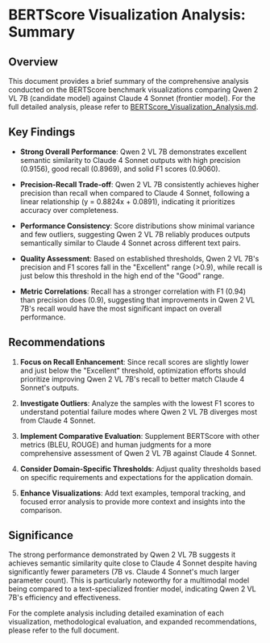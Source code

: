 # BERTScore Visualization Analysis: Summary

## Overview

This document provides a brief summary of the comprehensive analysis conducted on the BERTScore benchmark visualizations comparing Qwen 2 VL 7B (candidate model) against Claude 4 Sonnet (frontier model). For the full detailed analysis, please refer to [BERTScore_Visualization_Analysis.md](BERTScore_Visualization_Analysis.md).

## Key Findings

- **Strong Overall Performance**: Qwen 2 VL 7B demonstrates excellent semantic similarity to Claude 4 Sonnet outputs with high precision (0.9156), good recall (0.8969), and solid F1 scores (0.9060).

- **Precision-Recall Trade-off**: Qwen 2 VL 7B consistently achieves higher precision than recall when compared to Claude 4 Sonnet, following a linear relationship (y = 0.8824x + 0.0891), indicating it prioritizes accuracy over completeness.

- **Performance Consistency**: Score distributions show minimal variance and few outliers, suggesting Qwen 2 VL 7B reliably produces outputs semantically similar to Claude 4 Sonnet across different text pairs.

- **Quality Assessment**: Based on established thresholds, Qwen 2 VL 7B's precision and F1 scores fall in the "Excellent" range (>0.9), while recall is just below this threshold in the high end of the "Good" range.

- **Metric Correlations**: Recall has a stronger correlation with F1 (0.94) than precision does (0.9), suggesting that improvements in Qwen 2 VL 7B's recall would have the most significant impact on overall performance.

## Recommendations

1. **Focus on Recall Enhancement**: Since recall scores are slightly lower and just below the "Excellent" threshold, optimization efforts should prioritize improving Qwen 2 VL 7B's recall to better match Claude 4 Sonnet's outputs.

2. **Investigate Outliers**: Analyze the samples with the lowest F1 scores to understand potential failure modes where Qwen 2 VL 7B diverges most from Claude 4 Sonnet.

3. **Implement Comparative Evaluation**: Supplement BERTScore with other metrics (BLEU, ROUGE) and human judgments for a more comprehensive assessment of Qwen 2 VL 7B against Claude 4 Sonnet.

4. **Consider Domain-Specific Thresholds**: Adjust quality thresholds based on specific requirements and expectations for the application domain.

5. **Enhance Visualizations**: Add text examples, temporal tracking, and focused error analysis to provide more context and insights into the comparison.

## Significance

The strong performance demonstrated by Qwen 2 VL 7B suggests it achieves semantic similarity quite close to Claude 4 Sonnet despite having significantly fewer parameters (7B vs. Claude 4 Sonnet's much larger parameter count). This is particularly noteworthy for a multimodal model being compared to a text-specialized frontier model, indicating Qwen 2 VL 7B's efficiency and effectiveness.

For the complete analysis including detailed examination of each visualization, methodological evaluation, and expanded recommendations, please refer to the full document.
